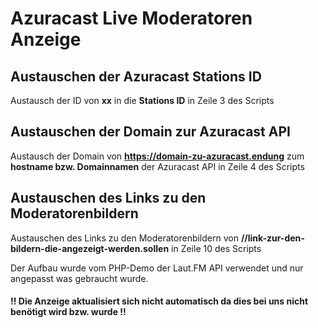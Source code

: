 # Azuracast Live Moderatoren Anzeige

## Austauschen der Azuracast Stations ID

Austausch der ID von **xx** in die **Stations ID** in Zeile 3 des Scripts

## Austauschen der Domain zur Azuracast API

Austausch der Domain von **https://domain-zu-azuracast.endung** zum **hostname bzw. Domainnamen** der Azuracast API in Zeile 4 des Scripts

## Austauschen des Links zu den Moderatorenbildern

Austauschen des Links zu den Moderatorenbildern von **//link-zur-den-bildern-die-angezeigt-werden.sollen** in Zeile 10 des Scripts


Der Aufbau wurde vom PHP-Demo der Laut.FM API verwendet und nur angepasst was gebraucht wurde. 

####  !! Die Anzeige aktualisiert sich nicht automatisch da dies bei uns nicht ben&ouml;tigt wird bzw. wurde !! 
